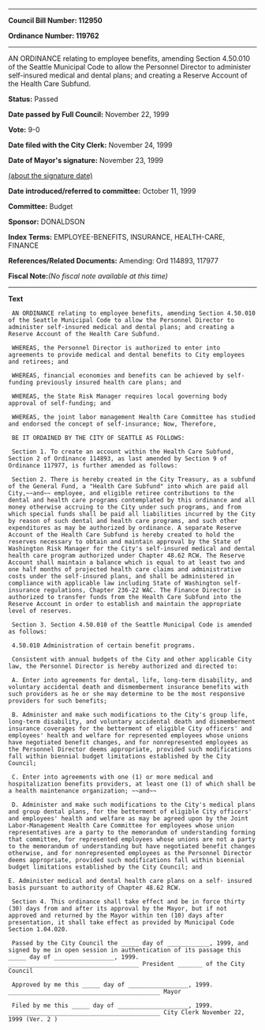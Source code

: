 

********

**Council Bill Number: 112950**
   
**Ordinance Number: 119762**
********

 AN ORDINANCE relating to employee benefits, amending Section 4.50.010 of the Seattle Municipal Code to allow the Personnel Director to administer self-insured medical and dental plans; and creating a Reserve Account of the Health Care Subfund.

**Status:** Passed
   
**Date passed by Full Council:** November 22, 1999
   
**Vote:** 9-0
   
**Date filed with the City Clerk:** November 24, 1999
   
**Date of Mayor's signature:** November 23, 1999
   
[(about the signature date)](/~public/approvaldate.htm)
   
   
   
**Date introduced/referred to committee:** October 11, 1999
   
**Committee:** Budget
   
**Sponsor:** DONALDSON
   
   
**Index Terms:** EMPLOYEE-BENEFITS, INSURANCE, HEALTH-CARE, FINANCE

**References/Related Documents:** Amending: Ord 114893, 117977

**Fiscal Note:**_(No fiscal note available at this time)_

********

**Text**
   
```
 AN ORDINANCE relating to employee benefits, amending Section 4.50.010 of the Seattle Municipal Code to allow the Personnel Director to administer self-insured medical and dental plans; and creating a Reserve Account of the Health Care Subfund.

 WHEREAS, the Personnel Director is authorized to enter into agreements to provide medical and dental benefits to City employees and retirees; and

 WHEREAS, financial economies and benefits can be achieved by self- funding previously insured health care plans; and

 WHEREAS, the State Risk Manager requires local governing body approval of self-funding; and

 WHEREAS, the joint labor management Health Care Committee has studied and endorsed the concept of self-insurance; Now, Therefore,

 BE IT ORDAINED BY THE CITY OF SEATTLE AS FOLLOWS:

 Section 1. To create an account within the Health Care Subfund, Section 2 of Ordinance 114893, as last amended by Section 9 of Ordinance 117977, is further amended as follows:

 Section 2. There is hereby created in the City Treasury, as a subfund of the General Fund, a "Health Care Subfund" into which are paid all City,~~and~~ employee, and eligible retiree contributions to the dental and health care programs contemplated by this ordinance and all money otherwise accruing to the City under such programs, and from which special funds shall be paid all liabilities incurred by the City by reason of such dental and health care programs, and such other expenditures as may be authorized by ordinance. A separate Reserve Account of the Health Care Subfund is hereby created to hold the reserves necessary to obtain and maintain approval by the State of Washington Risk Manager for the City's self-insured medical and dental health care program authorized under Chapter 48.62 RCW. The Reserve Account shall maintain a balance which is equal to at least two and one half months of projected health care claims and administrative costs under the self-insured plans, and shall be administered in compliance with applicable law including State of Washington self-insurance regulations, Chapter 236-22 WAC. The Finance Director is authorized to transfer funds from the Health Care Subfund into the Reserve Account in order to establish and maintain the appropriate level of reserves.

 Section 3. Section 4.50.010 of the Seattle Municipal Code is amended as follows:

 4.50.010 Administration of certain benefit programs.

 Consistent with annual budgets of the City and other applicable City law, the Personnel Director is hereby authorized and directed to:

 A. Enter into agreements for dental, life, long-term disability, and voluntary accidental death and dismemberment insurance benefits with such providers as he or she may determine to be the most responsive providers for such benefits;

 B. Administer and make such modifications to the City's group life, long-term disability, and voluntary accidental death and dismemberment insurance coverages for the betterment of eligible City officers' and employees' health and welfare for represented employees whose unions have negotiated benefit changes, and for nonrepresented employees as the Personnel Director deems appropriate, provided such modifications fall within biennial budget limitations established by the City Council;

 C. Enter into agreements with one (1) or more medical and hospitalization benefits providers, at least one (1) of which shall be a health maintenance organization; ~~and~~

 D. Administer and make such modifications to the City's medical plans and group dental plans, for the betterment of eligible City officers' and employees' health and welfare as may be agreed upon by the Joint Labor-Management Health Care Committee for employees whose union representatives are a party to the memorandum of understanding forming that committee, for represented employees whose unions are not a party to the memorandum of understanding but have negotiated benefit changes otherwise, and for nonrepresented employees as the Personnel Director deems appropriate, provided such modifications fall within biennial budget limitations established by the City Council; and

E. Administer medical and dental health care plans on a self- insured basis pursuant to authority of Chapter 48.62 RCW.

 Section 4. This ordinance shall take effect and be in force thirty (30) days from and after its approval by the Mayor, but if not approved and returned by the Mayor within ten (10) days after presentation, it shall take effect as provided by Municipal Code Section 1.04.020.

 Passed by the City Council the _____ day of ____________, 1999, and signed by me in open session in authentication of its passage this _____ day of _________________, 1999. _____________________________________ President _______ of the City Council

 Approved by me this _____ day of _________________, 1999. ___________________________________________ Mayor

 Filed by me this _____ day of ____________________, 1999. ___________________________________________ City Clerk November 22, 1999 (Ver. 2 )

```
